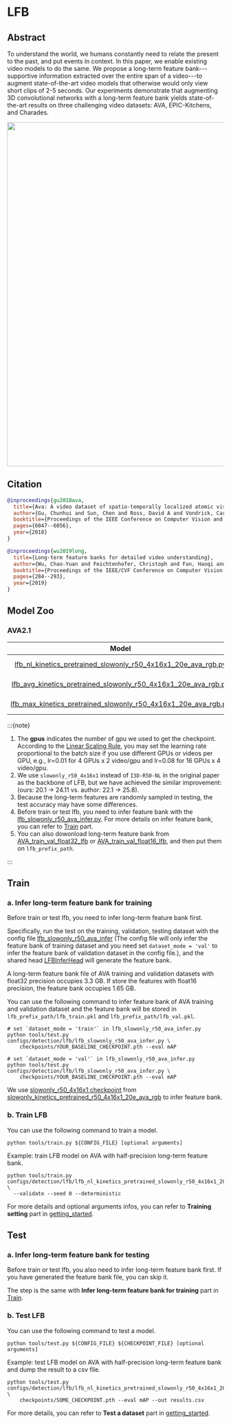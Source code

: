 # LFB

## Abstract

<!-- [ABSTRACT] -->

To understand the world, we humans constantly need to relate the present to the past, and put events in context. In this paper, we enable existing video models to do the same. We propose a long-term feature bank---supportive information extracted over the entire span of a video---to augment state-of-the-art video models that otherwise would only view short clips of 2-5 seconds. Our experiments demonstrate that augmenting 3D convolutional networks with a long-term feature bank yields state-of-the-art results on three challenging video datasets: AVA, EPIC-Kitchens, and Charades.

<!-- [IMAGE] -->
<div align=center>
<img src="https://user-images.githubusercontent.com/34324155/143016220-21d90fb3-fd9f-499c-820f-f6c421bda7aa.png" width="800"/>
</div>

## Citation

<!-- [DATASET] -->

```BibTeX
@inproceedings{gu2018ava,
  title={Ava: A video dataset of spatio-temporally localized atomic visual actions},
  author={Gu, Chunhui and Sun, Chen and Ross, David A and Vondrick, Carl and Pantofaru, Caroline and Li, Yeqing and Vijayanarasimhan, Sudheendra and Toderici, George and Ricco, Susanna and Sukthankar, Rahul and others},
  booktitle={Proceedings of the IEEE Conference on Computer Vision and Pattern Recognition},
  pages={6047--6056},
  year={2018}
}
```

<!-- [ALGORITHM] -->

```BibTeX
@inproceedings{wu2019long,
  title={Long-term feature banks for detailed video understanding},
  author={Wu, Chao-Yuan and Feichtenhofer, Christoph and Fan, Haoqi and He, Kaiming and Krahenbuhl, Philipp and Girshick, Ross},
  booktitle={Proceedings of the IEEE/CVF Conference on Computer Vision and Pattern Recognition},
  pages={284--293},
  year={2019}
}
```

## Model Zoo

### AVA2.1

| Model | Modality |  Pretrained  | Backbone  | Input | gpus |   Resolution   | mAP  | log | json | ckpt |
| :----------------------------------------------------------: | :------: | :----------: | :-------: | :---: | :--: | :------------: | :--: | :----------------------------------------------------------: | :----------------------------------------------------------: | :----------------------------------------------------------: |
| [lfb_nl_kinetics_pretrained_slowonly_r50_4x16x1_20e_ava_rgb.py](/configs/detection/lfb/lfb_nl_kinetics_pretrained_slowonly_r50_4x16x1_20e_ava_rgb.py) |   RGB    | Kinetics-400 | [slowonly_r50_4x16x1](/configs/detection/ava/slowonly_kinetics_pretrained_r50_4x16x1_20e_ava_rgb.py) | 4x16 | 8 | short-side 256 | 24.11 | [log](https://download.openmmlab.com/mmaction/detection/lfb/lfb_nl_kinetics_pretrained_slowonly_r50_4x16x1_20e_ava_rgb/20210224_125052.log) | [json](https://download.openmmlab.com/mmaction/detection/lfb/lfb_nl_kinetics_pretrained_slowonly_r50_4x16x1_20e_ava_rgb/20210224_125052.log.json) | [ckpt](https://download.openmmlab.com/mmaction/detection/lfb/lfb_nl_kinetics_pretrained_slowonly_r50_4x16x1_20e_ava_rgb/lfb_nl_kinetics_pretrained_slowonly_r50_4x16x1_20e_ava_rgb_20210224-2ae136d9.pth) |
| [lfb_avg_kinetics_pretrained_slowonly_r50_4x16x1_20e_ava_rgb.py](/configs/detection/lfb/lfb_avg_kinetics_pretrained_slowonly_r50_4x16x1_20e_ava_rgb.py) |   RGB    | Kinetics-400 | [slowonly_r50_4x16x1](/configs/detection/ava/slowonly_kinetics_pretrained_r50_4x16x1_20e_ava_rgb.py) | 4x16 | 8 | short-side 256 | 20.17 | [log](https://download.openmmlab.com/mmaction/detection/lfb/lfb_avg_kinetics_pretrained_slowonly_r50_4x16x1_20e_ava_rgb/20210301_124812.log) | [json](https://download.openmmlab.com/mmaction/detection/lfb/lfb_avg_kinetics_pretrained_slowonly_r50_4x16x1_20e_ava_rgb/20210301_124812.log.json) | [ckpt](https://download.openmmlab.com/mmaction/detection/lfb/lfb_avg_kinetics_pretrained_slowonly_r50_4x16x1_20e_ava_rgb/lfb_avg_kinetics_pretrained_slowonly_r50_4x16x1_20e_ava_rgb_20210301-19c330b7.pth) |
| [lfb_max_kinetics_pretrained_slowonly_r50_4x16x1_20e_ava_rgb.py](/configs/detection/lfb/lfb_max_kinetics_pretrained_slowonly_r50_4x16x1_20e_ava_rgb.py) |   RGB    | Kinetics-400 | [slowonly_r50_4x16x1](/configs/detection/ava/slowonly_kinetics_pretrained_r50_4x16x1_20e_ava_rgb.py) | 4x16 | 8 | short-side 256 | 22.15 | [log](https://download.openmmlab.com/mmaction/detection/lfb/lfb_max_kinetics_pretrained_slowonly_r50_4x16x1_20e_ava_rgb/20210301_124812.log) | [json](https://download.openmmlab.com/mmaction/detection/lfb/lfb_max_kinetics_pretrained_slowonly_r50_4x16x1_20e_ava_rgb/20210301_124812.log.json) | [ckpt](https://download.openmmlab.com/mmaction/detection/lfb/lfb_max_kinetics_pretrained_slowonly_r50_4x16x1_20e_ava_rgb/lfb_max_kinetics_pretrained_slowonly_r50_4x16x1_20e_ava_rgb_20210301-37efcd15.pth) |

:::{note}

1. The **gpus** indicates the number of gpu we used to get the checkpoint.
   According to the [Linear Scaling Rule](https://arxiv.org/abs/1706.02677), you may set the learning rate proportional to the batch size if you use different GPUs or videos per GPU,
   e.g., lr=0.01 for 4 GPUs x 2 video/gpu and lr=0.08 for 16 GPUs x 4 video/gpu.
2. We use `slowonly_r50_4x16x1` instead of `I3D-R50-NL` in the original paper as the backbone of LFB, but we have achieved the similar improvement: (ours: 20.1 -> 24.11 vs. author: 22.1 -> 25.8).
3. Because the long-term features are randomly sampled in testing, the test accuracy may have some differences.
4. Before train or test lfb, you need to infer feature bank with the [lfb_slowonly_r50_ava_infer.py](/configs/detection/lfb/lfb_slowonly_r50_ava_infer.py). For more details on infer feature bank, you can refer to [Train](#Train) part.
5. You can also dowonload long-term feature bank from [AVA_train_val_float32_lfb](https://download.openmmlab.com/mmaction/detection/lfb/AVA_train_val_float32_lfb.rar) or [AVA_train_val_float16_lfb](https://download.openmmlab.com/mmaction/detection/lfb/AVA_train_val_float16_lfb.rar), and then put them on `lfb_prefix_path`.

:::

## Train

### a. Infer long-term feature bank for training

Before train or test lfb, you need to infer long-term feature bank first.

Specifically, run the test on the training, validation, testing dataset with the config file [lfb_slowonly_r50_ava_infer](/configs/detection/lfb/lfb_slowonly_r50_ava_infer.py) (The config file will only infer the feature bank of training dataset and you need set `dataset_mode = 'val'` to infer the feature bank of validation dataset in the config file.), and the shared head [LFBInferHead](/mmaction/models/heads/lfb_infer_head.py) will generate the feature bank.

A long-term feature bank file of AVA training and validation datasets with float32 precision occupies 3.3 GB. If store the features with float16 precision, the feature bank occupies 1.65 GB.

You can use the following command to infer feature bank of AVA training and validation dataset and the feature bank will be stored in `lfb_prefix_path/lfb_train.pkl` and `lfb_prefix_path/lfb_val.pkl`.

```shell
# set `dataset_mode = 'train'` in lfb_slowonly_r50_ava_infer.py
python tools/test.py configs/detection/lfb/lfb_slowonly_r50_ava_infer.py \
    checkpoints/YOUR_BASELINE_CHECKPOINT.pth --eval mAP

# set `dataset_mode = 'val'` in lfb_slowonly_r50_ava_infer.py
python tools/test.py configs/detection/lfb/lfb_slowonly_r50_ava_infer.py \
    checkpoints/YOUR_BASELINE_CHECKPOINT.pth --eval mAP
```

We use [slowonly_r50_4x16x1 checkpoint](https://download.openmmlab.com/mmaction/detection/ava/slowonly_kinetics_pretrained_r50_4x16x1_20e_ava_rgb/slowonly_kinetics_pretrained_r50_4x16x1_20e_ava_rgb_20201217-40061d5f.pth) from [slowonly_kinetics_pretrained_r50_4x16x1_20e_ava_rgb](/configs/detection/ava/slowonly_kinetics_pretrained_r50_4x16x1_20e_ava_rgb.py) to infer feature bank.

### b. Train LFB

You can use the following command to train a model.

```shell
python tools/train.py ${CONFIG_FILE} [optional arguments]
```

Example: train LFB model on AVA with half-precision long-term feature bank.

```shell
python tools/train.py configs/detection/lfb/lfb_nl_kinetics_pretrained_slowonly_r50_4x16x1_20e_ava_rgb.py \
  --validate --seed 0 --deterministic
```

For more details and optional arguments infos, you can refer to **Training setting** part in [getting_started](/docs/getting_started.md#training-setting).

## Test

### a. Infer long-term feature bank for testing

Before train or test lfb, you also need to infer long-term feature bank first. If you have generated the feature bank file, you can skip it.

The step is the same with **Infer long-term feature bank for training** part in [Train](#Train).

### b. Test LFB

You can use the following command to test a model.

```shell
python tools/test.py ${CONFIG_FILE} ${CHECKPOINT_FILE} [optional arguments]
```

Example: test LFB model on AVA with half-precision long-term feature bank and dump the result to a csv file.

```shell
python tools/test.py configs/detection/lfb/lfb_nl_kinetics_pretrained_slowonly_r50_4x16x1_20e_ava_rgb.py \
    checkpoints/SOME_CHECKPOINT.pth --eval mAP --out results.csv
```

For more details, you can refer to **Test a dataset** part in [getting_started](/docs/getting_started.md#test-a-dataset).
